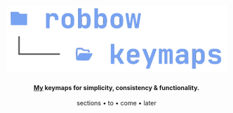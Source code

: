 <h1 align="center">
  <br>
<img src="https://github.com/robbowland/keymaps/blob/main/.github/img/heading.png?raw=true" alt="keymaps" width="600"></a>
  <br>
</h1>

<h4 align="center">
<a href="https://www.robbow.land" target="_blank">My</a> keymaps for simplicity, consistency & functionality.
</h4>

<p align="center">
  <a>sections</a> •
  <a>to</a> •
  <a>come</a> •
  <a>later</a>
</p>
